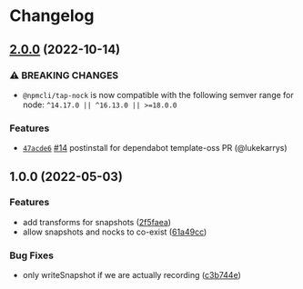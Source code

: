 # Changelog

## [2.0.0](https://github.com/npm/tap-nock/compare/v1.0.0...v2.0.0) (2022-10-14)

### ⚠️ BREAKING CHANGES

* `@npmcli/tap-nock` is now compatible with the following semver range for node: `^14.17.0 || ^16.13.0 || >=18.0.0`

### Features

* [`47acde6`](https://github.com/npm/tap-nock/commit/47acde630164a8e5e5fbde8b94187d2f69e5130e) [#14](https://github.com/npm/tap-nock/pull/14) postinstall for dependabot template-oss PR (@lukekarrys)

## 1.0.0 (2022-05-03)


### Features

* add transforms for snapshots ([2f5faea](https://github.com/npm/tap-nock/commit/2f5faea30037ce2d88b81e7d190a0dbdfdd96c10))
* allow snapshots and nocks to co-exist ([61a49cc](https://github.com/npm/tap-nock/commit/61a49cc3f6bf363274c8be4acac4745b74562196))


### Bug Fixes

* only writeSnapshot if we are actually recording ([c3b744e](https://github.com/npm/tap-nock/commit/c3b744efeb500b1b5f82b0515e87da45f2f88305))
